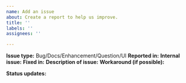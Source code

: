 ```yaml
---
name: Add an issue
about: Create a report to help us improve.
title: ''
labels: ''
assignees: ''

---
```


**Issue type:** Bug/Docs/Enhancement/Question/UI
**Reported in:** <reported Microclimate release>
**Internal issue:** <IBM use: link to internal Git issue>
**Fixed in:** <IBM use: closed in Microclimate-release>
**Description of issue:**
**Workaround (if possible):**

**Status updates:**
<IBM use: Add status update for each release between reported and close>
